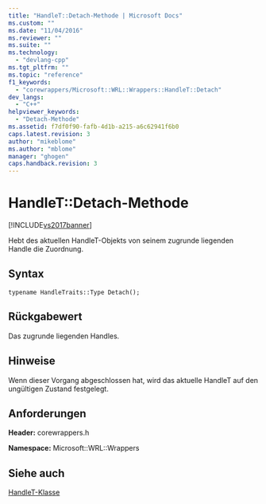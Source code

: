 ```yaml
---
title: "HandleT::Detach-Methode | Microsoft Docs"
ms.custom: ""
ms.date: "11/04/2016"
ms.reviewer: ""
ms.suite: ""
ms.technology: 
  - "devlang-cpp"
ms.tgt_pltfrm: ""
ms.topic: "reference"
f1_keywords: 
  - "corewrappers/Microsoft::WRL::Wrappers::HandleT::Detach"
dev_langs: 
  - "C++"
helpviewer_keywords: 
  - "Detach-Methode"
ms.assetid: f7df0f90-fafb-4d1b-a215-a6c62941f6b0
caps.latest.revision: 3
author: "mikeblome"
ms.author: "mblome"
manager: "ghogen"
caps.handback.revision: 3
---
```

# HandleT::Detach-Methode
[!INCLUDE[vs2017banner](../assembler/inline/includes/vs2017banner.md)]

Hebt des aktuellen HandleT\-Objekts von seinem zugrunde liegenden Handle die Zuordnung.  
  
## Syntax  
  
```  
typename HandleTraits::Type Detach();  
```  
  
## Rückgabewert  
 Das zugrunde liegenden Handles.  
  
## Hinweise  
 Wenn dieser Vorgang abgeschlossen hat, wird das aktuelle HandleT auf den ungültigen Zustand festgelegt.  
  
## Anforderungen  
 **Header:** corewrappers.h  
  
 **Namespace:** Microsoft::WRL::Wrappers  
  
## Siehe auch  
 [HandleT\-Klasse](../windows/handlet-class.md)